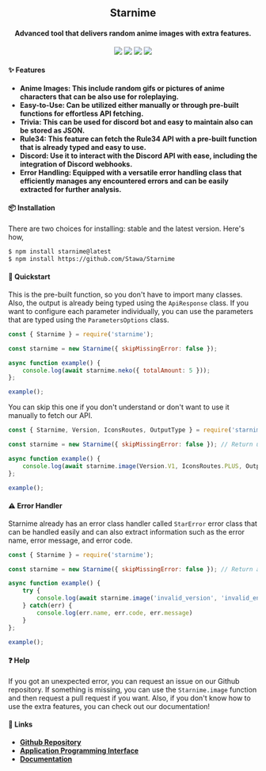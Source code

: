 <h2 align="center">
    Starnime
</h2>

<h4 align="center">
    Advanced tool that delivers random anime images with extra features.
</h4>

<p align="center">
    <a href="https://codeclimate.com/github/Stawa/Starnime/maintainability"><img src="https://api.codeclimate.com/v1/badges/31c5c495e872602c3ee5/maintainability" /></a>
    <a href="https://starnime.vercel.app/"><img src="https://img.shields.io/website?down_color=critical&down_message=offline&style=flat&up_color=blue&up_message=online&url=https%3A%2F%2Fstarnime.vercel.app/api%2F"><a>
    <a href="https://www.npmjs.com/package/starnime"><img src="https://img.shields.io/npm/dm/starnime"></a>
    <a href="https://stawa.github.io/Starnime/#/"><img src="https://img.shields.io/website?up_message=available&up_color=green&down_message=unavailable&down_color=red&url=https%3A%2F%2Fstawa.github.io%2FStarnime%2F%23%2F&style=flat&label=documentation"></a>
</p>

<h4> <span class="emoji">✨</span> Features </h4>

- <b>Anime Images: This include random gifs or pictures of anime characters that can be also use for roleplaying.</b>
- <b>Easy-to-Use: Can be utilized either manually or through pre-built functions for effortless API fetching.</b>
- <b>Trivia: This can be used for discord bot and easy to maintain also can be stored as JSON.</b>
- <b>Rule34: This feature can fetch the Rule34 API with a pre-built function that is already typed and easy to use.</b>
- <b>Discord: Use it to interact with the Discord API with ease, including the integration of Discord webhooks.</b>
- <b>Error Handling: Equipped with a versatile error handling class that efficiently manages any encountered errors and can be easily extracted for further analysis.</b>

<h4> <span class="emoji">📦</span> Installation </h4>

<p> There are two choices for installing: stable and the latest version. Here's how, </p>

```bash
$ npm install starnime@latest
$ npm install https://github.com/Stawa/Starnime
```

<h4> <span class="emoji"> 🚀 </span> Quickstart </h4>

This is the pre-built function, so you don't have to import many classes. Also, the output is already being typed using the `ApiResponse` class. If you want to configure each parameter individually, you can use the parameters that are typed using the `ParametersOptions` class.

```js
const { Starnime } = require('starnime');

const starnime = new Starnime({ skipMissingError: false });

async function example() {
    console.log(await starnime.neko({ totalAmount: 5 }));
};

example();
```

<p> You can skip this one if you don't understand or don't want to use it manually to fetch our API. </p>

```js
const { Starnime, Version, IconsRoutes, OutputType } = require('starnime');

const starnime = new Starnime({ skipMissingError: false }); // Return undefined instead of error if there's an error.

async function example() {
    console.log(await starnime.image(Version.V1, IconsRoutes.PLUS, OutputType.RANDOM, 2));
};

example();
```

<h4> <span class="emoji"> ⚠️ </span> Error Handler </h4>

Starnime already has an error class handler called `StarError` error class that can be handled easily and can also extract information such as the error name, error message, and error code.

```js
const { Starnime } = require('starnime');

const starnime = new Starnime({ skipMissingError: false }); // Return an error instead of undefined if there's an error.

async function example() {
    try {
        console.log(await starnime.image('invalid_version', 'invalid_endpoint', 'invalid_type', 'invalid_total'));
    } catch(err) {
        console.log(err.name, err.code, err.message)
    }
};

example();
```

<h4> <span class="emoji"> ❓ </span> Help </h4>

If you got an unexpected error, you can request an issue on our Github repository. If something is missing, you can use the `Starnime.image` function and then request a pull request if you want. Also, if you don't know how to use the extra features, you can check out our documentation!

<h4> <span class="emoji">🔗</span> Links </h4>

- **[Github Repository](https://github.com/Stawa/Starnime)**
- **[Application Programming Interface](https://starnime.vercel.app/)**
- **[Documentation](https://stawa.github.io/Starnime/#/)**
